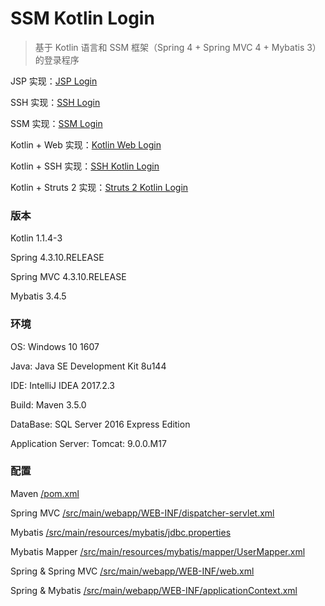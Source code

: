 # SSM Kotlin Login
> 基于 Kotlin 语言和 SSM 框架（Spring 4 + Spring MVC 4 + Mybatis 3）的登录程序

JSP 实现：[JSP Login](https://github.com/superchijinpeng/jsp_login)

SSH 实现：[SSH Login](https://github.com/superchijinpeng/ssh_login)

SSM 实现：[SSM Login](https://github.com/superchijinpeng/ssm_login)

Kotlin + Web 实现：[Kotlin Web Login](https://github.com/superchijinpeng/kotlin_web_login)

Kotlin + SSH 实现：[SSH Kotlin Login](https://github.com/superchijinpeng/ssh_kotlin_login)

Kotlin + Struts 2 实现：[Struts 2 Kotlin Login](https://github.com/superchijinpeng/struts2_kotlin_login)
### 版本
Kotlin 1.1.4-3

Spring 4.3.10.RELEASE

Spring MVC 4.3.10.RELEASE

Mybatis 3.4.5
### 环境
OS: Windows 10 1607

Java: Java SE Development Kit 8u144

IDE: IntelliJ IDEA 2017.2.3

Build: Maven 3.5.0

DataBase: SQL Server 2016 Express Edition

Application Server: Tomcat: 9.0.0.M17
### 配置
Maven [/pom.xml](https://github.com/superchijinpeng/ssm_kotlin_login/blob/master/pom.xml)

Spring MVC [/src/main/webapp/WEB-INF/dispatcher-servlet.xml](https://github.com/superchijinpeng/ssm_kotlin_login/blob/master/src/main/webapp/WEB-INF/dispatcher-servlet.xml)

Mybatis [/src/main/resources/mybatis/jdbc.properties](https://github.com/superchijinpeng/ssm_kotlin_login/blob/master/src/main/resources/mybatis/jdbc.properties)

Mybatis Mapper [/src/main/resources/mybatis/mapper/UserMapper.xml](https://github.com/superchijinpeng/ssm_kotlin_login/blob/master/src/main/resources/mybatis/mapper/UserMapper.xml)

Spring & Spring MVC [/src/main/webapp/WEB-INF/web.xml](https://github.com/superchijinpeng/ssm_kotlin_login/blob/master/src/main/webapp/WEB-INF/web.xml)

Spring & Mybatis [/src/main/webapp/WEB-INF/applicationContext.xml](https://github.com/superchijinpeng/ssm_kotlin_login/blob/master/src/main/webapp/WEB-INF/applicationContext.xml)
